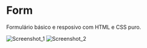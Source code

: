 # Form
Formulário básico e resposivo com HTML e CSS puro.

![Screenshot_1](https://user-images.githubusercontent.com/69263111/123519360-26804d80-d681-11eb-8c85-769b7bc57489.png)
![Screenshot_2](https://user-images.githubusercontent.com/69263111/123519362-297b3e00-d681-11eb-8a4c-719ce6e4d86c.png)
